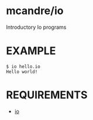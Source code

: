 # mcandre/io

Introductory Io programs

# EXAMPLE

```
$ io hello.io
Hello world!
```

# REQUIREMENTS

* [io](http://iolanguage.org/)
